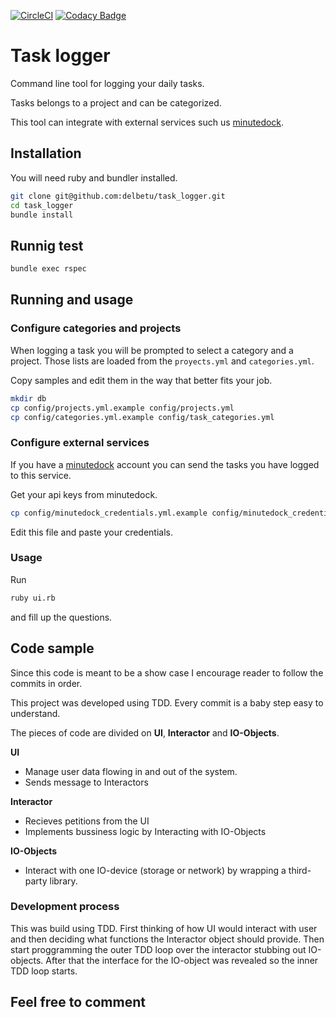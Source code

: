[![CircleCI](https://circleci.com/gh/delbetu/task_logger/tree/master.svg?style=svg)](https://circleci.com/gh/delbetu/task_logger/tree/master)
[![Codacy Badge](https://api.codacy.com/project/badge/Grade/30203d2fc36d4e9daecd3c37ccc4642d)](https://www.codacy.com/app/delbetu/task_logger?utm_source=github.com&amp;utm_medium=referral&amp;utm_content=delbetu/task_logger&amp;utm_campaign=Badge_Grade)

# Task logger

Command line tool for logging your daily tasks.

Tasks belongs to a project and can be categorized.

This tool can integrate with external services such us [minutedock](https://minutedock.com/).

## Installation

You will need ruby and bundler installed.
```bash
git clone git@github.com:delbetu/task_logger.git
cd task_logger
bundle install
```

## Runnig test

```bash
bundle exec rspec
```

## Running and usage

### Configure categories and projects

When logging a task you will be prompted to select a category and a project.
Those lists are loaded from the `proyects.yml` and `categories.yml`.

Copy samples and edit them in the way that better fits your job.
```bash
mkdir db
cp config/projects.yml.example config/projects.yml
cp config/categories.yml.example config/task_categories.yml
```

### Configure external services

If you have a [minutedock](https://minutedock.com) account you can send
the tasks you have logged to this service.

Get your api keys from minutedock.
```bash
cp config/minutedock_credentials.yml.example config/minutedock_credentials.yml
```
Edit this file and paste your credentials.

### Usage

Run
```bash
ruby ui.rb
```
and fill up the questions.

## Code sample

Since this code is meant to be a show case I encourage reader to follow the commits in order.

This project was developed using TDD. Every commit is a baby step easy to understand.

The pieces of code are divided on **UI**, **Interactor** and **IO-Objects**.

**UI**
  - Manage user data flowing in and out of the system.
  - Sends message to Interactors

**Interactor**
  - Recieves petitions from the UI
  - Implements bussiness logic by Interacting with IO-Objects

**IO-Objects**
  - Interact with one IO-device (storage or network) by wrapping a third-party library.

### Development process

This was build using TDD.
First thinking of how UI would interact with user and then deciding what functions the Interactor object should provide.
Then start proggramming the outer TDD loop over the interactor stubbing out IO-objects.
After that the interface for the IO-object was revealed so the inner TDD loop starts.

## Feel free to comment
